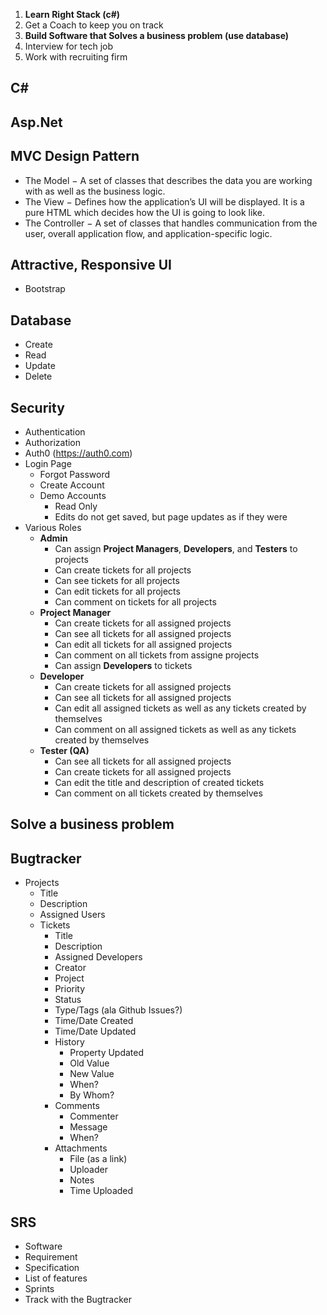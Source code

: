1. **Learn Right Stack (c#)**
2. Get a Coach to keep you on track
3. **Build Software that Solves a business problem (use database)**
4. Interview for tech job
5. Work with recruiting firm


## C#
## Asp.Net

## MVC Design Pattern
  * The Model − A set of classes that describes the data you are working with as well as the business logic.  
  * The View − Defines how the application’s UI will be displayed. It is a pure HTML which decides how the UI is going to look like.  
  * The Controller − A set of classes that handles communication from the user, overall application flow, and application-specific logic.  

## Attractive, Responsive UI
  * Bootstrap

## Database
  * Create  
  * Read  
  * Update  
  * Delete  

## Security
  * Authentication  
  * Authorization  
  * Auth0 (https://auth0.com)  
  * Login Page  
    * Forgot Password  
    * Create Account  
    * Demo Accounts  
      * Read Only  
      * Edits do not get saved, but page updates as if they were  
  * Various Roles  
    * **Admin**  
      * Can assign **Project Managers**, **Developers**, and **Testers** to projects  
      * Can create tickets for all projects  
      * Can see tickets for all projects  
      * Can edit tickets for all projects  
      * Can comment on tickets for all projects  
    * **Project Manager**  
      * Can create tickets for all assigned projects  
      * Can see all tickets for all assigned projects  
      * Can edit all tickets for all assigned projects  
      * Can comment on all tickets from assigne projects  
      * Can assign **Developers** to tickets  
    * **Developer**  
      * Can create tickets for all assigned projects  
      * Can see all tickets for all assigned projects  
      * Can edit all assigned tickets as well as any tickets created by themselves  
      * Can comment on all assigned tickets as well as any tickets created by themselves  
    * **Tester (QA)**  
      * Can see all tickets for all assigned projects  
      * Can create tickets for all assigned projects  
      * Can edit the title and description of created tickets  
      * Can comment on all tickets created by themselves  


## Solve a business problem

## Bugtracker
  * Projects  
    * Title  
    * Description  
    * Assigned Users  
    * Tickets  
      * Title  
      * Description  
      * Assigned Developers  
      * Creator  
      * Project  
      * Priority  
      * Status  
      * Type/Tags (ala Github Issues?)  
      * Time/Date Created  
      * Time/Date Updated  
      * History  
        * Property Updated  
        * Old Value  
        * New Value  
        * When?  
        * By Whom?  
      * Comments  
        * Commenter  
        * Message  
        * When?  
      * Attachments  
        * File (as a link)  
        * Uploader  
        * Notes  
        * Time Uploaded  

## SRS
  * Software  
  * Requirement  
  * Specification  
  * List of features  
  * Sprints  
  * Track with the Bugtracker  
